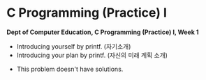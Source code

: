 # C Programming (Practice) I
**Dept of Computer Education, C Programming (Practice) I, Week 1**

 - Introducing yourself by printf. (자기소개)
 - Introducing your plan by printf. (자신의 미래 계획 소개)

 * This problem doesn't have solutions.